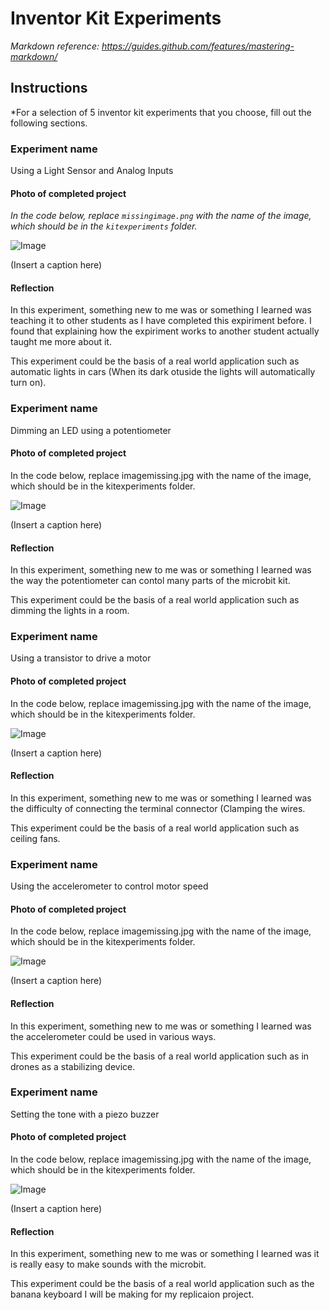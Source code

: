 # Inventor Kit Experiments

*Markdown reference: https://guides.github.com/features/mastering-markdown/*

## Instructions ##

*For a selection of 5 inventor kit experiments that you choose, fill out the following sections.

### Experiment name ###

Using a Light Sensor and Analog Inputs

#### Photo of completed project ####
*In the code below, replace `missingimage.png` with the name of the image, which should be in the `kitexperiments` folder.*

![Image](missingimage.png)

(Insert a caption here)

#### Reflection ####

In this experiment, something new to me was or something I learned was teaching it to other students as I have completed this expiriment before. I found that explaining how the expiriment works to another student actually taught me more about it.

This experiment could be the basis of a real world application such as automatic lights in cars (When its dark otuside the lights will automatically turn on).

### Experiment name ###

Dimming an LED using a potentiometer

#### Photo of completed project ####
In the code below, replace imagemissing.jpg with the name of the image, which should be in the kitexperiments folder.

![Image](missingimage.png)

(Insert a caption here)

#### Reflection ####

In this experiment, something new to me was or something I learned was the way the potentiometer can contol many parts of the microbit kit.

This experiment could be the basis of a real world application such as dimming the lights in a room.

### Experiment name ###
Using a transistor to drive a motor

#### Photo of completed project ####
In the code below, replace imagemissing.jpg with the name of the image, which should be in the kitexperiments folder.

![Image](missingimage.png)

(Insert a caption here)

#### Reflection ####

In this experiment, something new to me was or something I learned was the difficulty of connecting the terminal connector (Clamping the wires.

This experiment could be the basis of a real world application such as ceiling fans.

### Experiment name ###

Using the accelerometer to control motor speed

#### Photo of completed project ####
In the code below, replace imagemissing.jpg with the name of the image, which should be in the kitexperiments folder.

![Image](missingimage.png)

(Insert a caption here)

#### Reflection ####

In this experiment, something new to me was or something I learned was the accelerometer could be used in various ways.

This experiment could be the basis of a real world application such as in drones as a stabilizing device.

### Experiment name ###

Setting the tone with a piezo buzzer

#### Photo of completed project ####
In the code below, replace imagemissing.jpg with the name of the image, which should be in the kitexperiments folder.

![Image](missingimage.png)

(Insert a caption here)

#### Reflection ####

In this experiment, something new to me was or something I learned was it is really easy to make sounds with the microbit.

This experiment could be the basis of a real world application such as the banana keyboard I will be making for my replicaion project.

